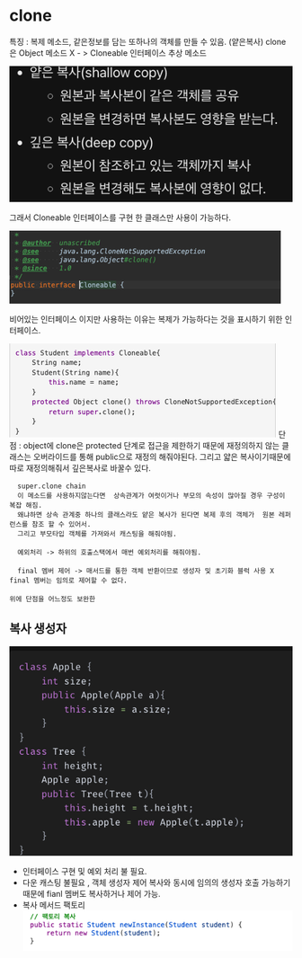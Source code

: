 # clone

 특징 :
 복제 메소드, 같은정보를 담는 또하나의 객체를 만들 수 있음. (얕은복사)
 clone 은 Object 메소드 X - > Cloneable 인터페이스 추상 메소드 

![](img/clone/img_32.png)  
 
 그래서 Cloneable 인터페이스를 구현 한 클래스만 사용이 가능하다.

![](img/clone/img_31.png)

비어있는 인터페이스 이지만 사용하는 이유는 복제가 가능하다는 것을 표시하기 위한 인터페이스.
 


![](img/clone/img_30.png)
 단점 : object에 clone은 protected 단계로 접근을 제한하기 때문에 재정의하지 않는 클래스는
       오버라이드를 통해 public으로 재정의 해줘야된다. 
       그리고 얇은 복사이기때문에 따로 재정의해줘서 깊은복사로 바꿀수 있다.
 
      super.clone chain 
      이 메소드를 사용하지않는다면  상속관계가 여럿이거나 부모의 속성이 많아질 경우 구성이 복잡 해짐.
      왜냐하면 상속 관계중 하나의 클래스라도 얕은 복사가 된다면 복제 후의 객체가  원본 레퍼런스를 참조 할 수 있어서.
      그리고 부모타입 객체를 가져와서 캐스팅을 해줘야됨.
 
      예외처리 -> 하위의 호출스택에서 매번 예외처리를 해줘야됨.

      final 멤버 제어 -> 매서드를 통한 객체 반환이므로 생성자 및 초기화 블럭 사용 X final 멤버는 임의로 제어할 수 없다.

    위에 단점을 어느정도 보완한 

  ## 복사 생성자 

![](img/clone/img_33.png)

  + 인터페이스 구현 및 예외 처리 불 필요.
  + 다운 캐스팅 불필요 , 객체 생성자 제어 복사와 동시에 임의의 생성자 호출 가능하기 때문에 fianl 멤버도 복사하거나 제어 가능.
  + 복사 메서드 팩토리
![](img/clone/img_34.png)


